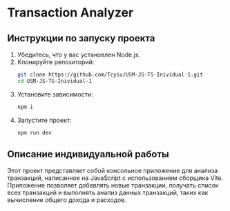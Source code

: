 # Transaction Analyzer

## Инструкции по запуску проекта

1. Убедитесь, что у вас установлен Node.js.
2. Клонируйте репозиторий:
   ```sh
   git clone https://github.com/Tcyiu/USM-JS-TS-Inividual-1.git
   cd USM-JS-TS-Inividual-1
   ```
3. Установите зависимости:
   ```sh
   npm i
   ```
4. Запустите проект:
   ```sh
   npm run dev
   ```
## Описание индивидуальной работы
Этот проект представляет собой консольное приложение для анализа транзакций, написанное на JavaScript с использованием сборщика Vite. Приложение позволяет добавлять новые транзакции, получать список всех транзакций и выполнять анализ данных транзакций, таких как вычисление общего дохода и расходов.